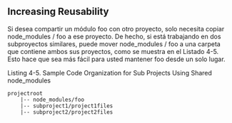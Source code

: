 ## Increasing Reusability

Si desea compartir un módulo foo con otro proyecto, solo necesita copiar node_modules / foo a ese proyecto.
De hecho, si está trabajando en dos subproyectos similares, puede mover node_modules / foo a una carpeta que contiene ambos
sus proyectos, como se muestra en el Listado 4-5. Esto hace que sea más fácil para usted mantener foo desde un solo lugar.

Listing 4-5. Sample Code Organization for Sub Projects Using Shared node_modules

```
projectroot
    |-- node_modules/foo
    |-- subproject1/project1files
    |-- subproject2/project2files
```
